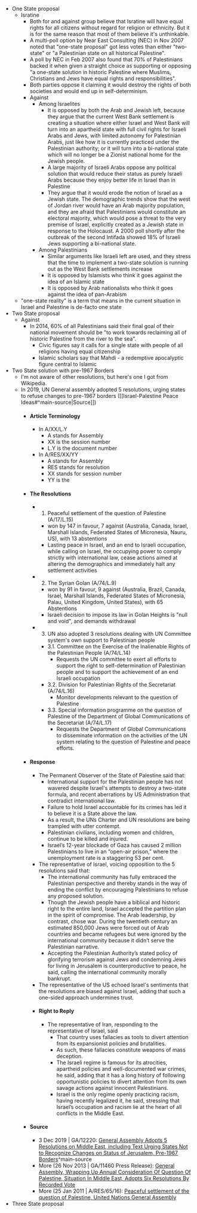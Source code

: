 - One State proposal
	- Isratine
		- Both for and against group believe that Isratine will have equal rights for all citizens without regard for religion or ethnicity. But it is for the same reason that most of them believe it's unthinkable.
		- A multi-poll option by Near East Consulting (NEC) in Nov 2007 noted that "one-state proposal" got less votes than either "two-state" or "a Palestinian state on all historical Palestine".
		- A poll by NEC in Feb 2007 also found that 70% of Palestinians backed it when given a straight choice as supporting or opposing "a one-state solution in historic Palestine where Muslims, Christians and Jews have equal rights and responsibilities".
		- Both parties oppose it claiming it would destroy the rights of both societies and would end up in self-determinism.
		- Against
			- Among Israelites
				- It is opposed by both the Arab and Jewish left, because they argue that the current West Bank settlement is creating a situation where either Israel and West Bank will turn into an apartheid state with full civil rights for Israeli Arabs and Jews, with limited autonomy for Palestinian Arabs, just like how it is currently practiced under the Palestinian authority; or it will turn into a bi-national state which will no longer be a Zionist national home for the Jewish people.
				- A large majority of Israeli Arabs oppose any political solution that would reduce their status as purely Israeli Arabs because they enjoy better life in Israel than in Palestine
				- They argue that it would erode the notion of Israel as a Jewish state. The demographic trends show that the west of Jordan river would have an Arab majority population, and they are afraid that Palestinians would constitute an electoral majority, which would pose a threat to the very premise of Israel, explicitly created as a Jewish state in response to the Holocaust. A 2000 poll shortly after the outbreak of the second Intifada showed 18% of Israeli Jews supporting a bi-national state.
			- Among Palestinians
				- Similar arguments like Israeli left are used, and they stress that the time to implement a two-state solution is running out as the West Bank settlements increase
				- It is opposed by Islamists who think it goes against the idea of an Islamic state
				- It is opposed by Arab nationalists who think it goes against the idea of pan-Arabism
	- "one-state reality" is a term that means in the current situation in Israel and Palestine is de-facto one state 
- Two State proposal
	- Against
		- In 2014, 60% of all Palestinians said their final goal of their national movement should be "to work towards reclaiming all of historic Palestine from the river to the sea".
			- Civic figures say it calls for a single state with people of all religions having equal citizenship
			- Islamic scholars say that Mahdi - a redemptive apocalyptic figure central to Islamic 
- Two State solution with pre-1967 Borders
	- I'm not aware of other resolutions, but here's one I got from Wikipedia.
	- In 2019, UN General assembly adopted 5 resolutions, urging states to refuse changes to pre-1967 borders ([[Israel-Palestine Peace Ideas#^main-source|Source]])
		- #### Article Terminology
			- In A/XX/L.Y
				- A stands for Assembly
				- XX is the session number
				- L.Y is the document number
			- In A/RES/XX/YY
				- A stands for Assembly
				- RES stands for resolution
				- XX stands for session number
				- YY is the
		- #### The Resolutions
			- 1. Peaceful settlement of the question of Palestine (A/17/L.15)
				- won by 147 in favour, 7 against (Australia, Canada, Israel, Marshall Islands, Federated States of Micronesia, Nauru, US), with 13 abstentions
				- Lasting peace in Israel, and an end to Israeli occupation, while calling on Israel, the occupying power to comply strictly with international law, cease actions aimed at altering the demographics and immediately halt any settlement activities
			- 2. The Syrian Golan (A/74/L.9)
				- won by 91 in favour, 9 against (Australia, Brazil, Canada, Israel, Marshall Islands, Federated States of Micronesia, Palau, United Kingdom, United States),  with 65 Abstentions
				- Israeli decision to impose its law in Golan Heights is "null and void", and demands withdrawal
			- 3. UN also adopted 3 resolutions dealing with UN Committee system's own support to Palestinian people
				- 3.1. Committee on the Exercise of the Inalienable Rights of the Palestinian People (A/74/L.14)
					- Requests the UN committee to exert all efforts to support the right to self-determination of Palestinian people and to support the achievement of an end Israeli occupation
				- 3.2. Division for Palestinian Rights of the Secretariat (A/74/L.16)
					- Monitor developments relevant to the question of Palestine
				- 3.3. Special information programme on the question of Palestine of the Department of Global Communications of the Secretariat (A/74/L.17)
					- Requests the Department of Global Communications to disseminate information on the activities of the UN system relating to the question of Palestine and peace efforts.
		- #### Response
			- The Permanent Observer of the State of Palestine said that:
				- International support for the Palestinian people has not wavered despite Israel's attempts to destroy a two-state formula, and recent aberrations by US Administration that contradict international law.
				- Failure to hold Israel accountable for its crimes has led it to believe it is a State above the law. 
				- As a result, the UNs Charter and UN resolutions are being trampled with utter contempt.
				- Palestinian civilians, including women and children, continue to be killed and injured.
				- Israel’s 12-year blockade of Gaza has caused 2 million Palestinians to live in an “open-air prison,” where the unemployment rate is a staggering 53 per cent.
			- The representative of Israel, voicing opposition to the 5 resolutions said that:
				- The international community has fully embraced the Palestinian perspective and thereby stands in the way of ending the conflict by encouraging Palestinians to refuse any proposed solution.
				- Though the Jewish people have a biblical and historic right to the entire land, Israel accepted the partition plan in the spirit of compromise. The Arab leadership, by contrast, chose war. During the twentieth century an estimated 850,000 Jews were forced out of Arab countries and became refugees but were ignored by the international community because it didn’t serve the Palestinian narrative.
				- Accepting the Palestinian Authority’s stated policy of glorifying terrorism against Jews and condemning Jews for living in Jerusalem is counterproductive to peace, he said, calling the international community morally bankrupt.
			- The representative of the US echoed Israel's sentiments that the resolutions are biased against Israel, adding that such a one-sided approach undermines trust.
			- #### Right to Reply
				- The representative of Iran, responding to the representative of Israel, said
					- That country uses fallacies as tools to divert attention from its expansionist policies and brutalities.
					- As such, these fallacies constitute weapons of mass deception.
					- The Israeli regime is famous for its atrocities, apartheid policies and well-documented war crimes, he said, adding that it has a long history of following opportunistic policies to divert attention from its own savage actions against innocent Palestinians.
					- Israel is the only regime openly practicing racism, having recently legalized it, he said, stressing that Israel’s occupation and racism lie at the heart of all conflicts in the Middle East.
		- #### Source
			- 3 Dec 2019 | GA/12220: [General Assembly Adopts 5 Resolutions on Middle East, including Text Urging States Not to Recognize Changes on Status of Jerusalem, Pre-1967 Borders](https://press.un.org/en/2019/ga12220.doc.htm)^main-source
			- More (26 Nov 2013 | GA/11460 Press Release): [General Assembly, Wrapping Up Annual Consideration Of Question Of Palestine, Situation In Middle East, Adopts Six Resolutions By Recorded Vote](https://web.archive.org/web/20140728231059/domino.un.org/unispal.nsf/5ba47a5c6cef541b802563e000493b8c/08cf374a114bda2385257c320052a1e5?OpenDocument)
			- More (25 Jan 2011 | A/RES/65/16): [Peaceful settlement of the question of Palestine, United Nations General Assembly](https://web.archive.org/web/20110728142758/unispal.un.org/UNISPAL.NSF/0/7EB10BD6D4BCACCF85257829005379D9)
- Three State proposal